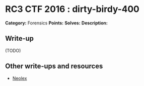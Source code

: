 # RC3 CTF 2016 : dirty-birdy-400

**Category:** Forensics
**Points:**
**Solves:**
**Description:**



## Write-up

(TODO)

## Other write-ups and resources

* [Neolex](https://neol3x.wordpress.com/2016/11/21/dirty-birdyforensics400ptsrc3ctf/)
